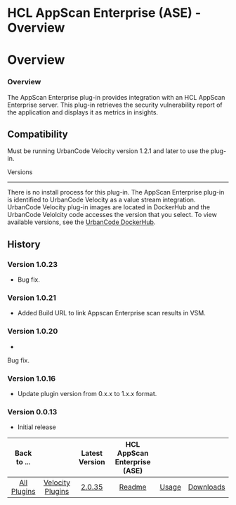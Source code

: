 
HCL AppScan Enterprise (ASE) - Overview
=======================================

# Overview



### Overview




 


The AppScan Enterprise plug-in provides integration with an HCL AppScan Enterprise server. This 
plug-in retrieves the security vulnerability report of the application and displays it as metrics in insights. 



Compatibility
-------------


Must be running UrbanCode Velocity version 1.2.1 and later to use the plug-in.


Versions

--------


There is no install process for this plug-in. The AppScan Enterprise plug-in is identified to UrbanCode 
Velocity as a value stream integration. UrbanCode Velocity plug-in images are located in DockerHub and the UrbanCode 
Velolcity code accesses the version that you select. To view available versions, see the [UrbanCode 
DockerHub](https://hub.docker.com/r/urbancode/ucv-ext-appscan/tags). 


History
-------


### Version 1.0.23


* Bug 
fix.


### Version 1.0.21


* Added Build URL to link Appscan Enterprise scan results in VSM.


### Version 1.0.20


* 
Bug fix.


### Version 1.0.16


* Update plugin version from 0.x.x to 1.x.x format.


### Version 0.0.13


* Initial 
release


|Back to ...||Latest Version|HCL AppScan Enterprise (ASE) |||
| :---: | :---: | :---: | :---: | :---: | :---: |
|[All Plugins](../../index.md)|[Velocity Plugins](../README.md)|[2.0.35]()|[Readme](README.md)|[Usage](usage.md)|[Downloads](downloads.md)|
